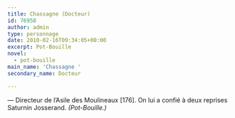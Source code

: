 ```yaml
---
title: Chassagne (Docteur)
id: 76958
author: admin
type: personnage
date: 2010-02-16T09:34:05+00:00
excerpt: Pot-Bouille
novel:
  - pot-bouille
main_name: 'Chassagne '
secondary_name: Docteur

---
```

— Directeur de l&rsquo;Asile des Moulineaux [176]. On lui a confié à deux reprises Saturnin Josserand. _(Pot-Bouille.)_